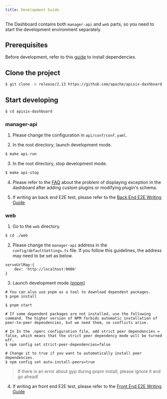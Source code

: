 ```yaml
---
title: Development Guide
---
```


<!--
#
# Licensed to the Apache Software Foundation (ASF) under one or more
# contributor license agreements.  See the NOTICE file distributed with
# this work for additional information regarding copyright ownership.
# The ASF licenses this file to You under the Apache License, Version 2.0
# (the "License"); you may not use this file except in compliance with
# the License.  You may obtain a copy of the License at
#
#     http://www.apache.org/licenses/LICENSE-2.0
#
# Unless required by applicable law or agreed to in writing, software
# distributed under the License is distributed on an "AS IS" BASIS,
# WITHOUT WARRANTIES OR CONDITIONS OF ANY KIND, either express or implied.
# See the License for the specific language governing permissions and
# limitations under the License.
#
-->

The Dashboard contains both `manager-api` and `web` parts, so you need to start the development environment separately.

## Prerequisites

Before development, refer to this [guide](./install.md) to install dependencies.

## Clone the project

```sh
$ git clone -b release/2.13 https://github.com/apache/apisix-dashboard.git
```

## Start developing

```sh
$ cd apisix-dashboard
```

### manager-api

1. Please change the configuration in `api/conf/conf.yaml`.

2. In the root directory, launch development mode.

```sh
$ make api-run
```

3. In the root directory, stop development mode.

```sh
$ make api-stop
```

4. Please refer to the [FAQ](./FAQ.md) about the problem of displaying exception in the dashboard after adding custom plugins or modifying plugin's schema.

5. If writing an back end E2E test, please refer to the [Back End E2E Writing Guide](./back-end-tests.md)

### web

1. Go to the `web` directory.

```sh
$ cd ./web
```

2. Please change the `manager-api` address in the `config/defaultSettings.ts` file. If you follow this guidelines, the address may need to be set as below.

```
serveUrlMap:{
    dev: 'http://localhost:9000'
}
```

3. Launch development mode [(pnpm)](https://pnpm.io/installation)

```shell
# You can also use pnpm as a tool to download dependent packages.
$ pnpm install

$ pnpm start

# If some dependent packages are not installed, use the following command. The higher version of NPM forbids automatic installation of peer-to-peer dependencies, but we need them, so conflicts arise.

# In In the .npmrc configuration file, add strict peer dependencies = false, which means that the strict peer dependency mode will be turned off.
$ npm config set strict-peer-dependencies=false

# Change it to true if you want to automatically install peer dependencies.
$ npm config set auto-install-peers=true

```

> If there is an error about gyp during pnpm install, please ignore it and go ahead!

4. If writing an front end E2E test, please refer to the [Front End E2E Writing Guide](./front-end-e2e.md)
